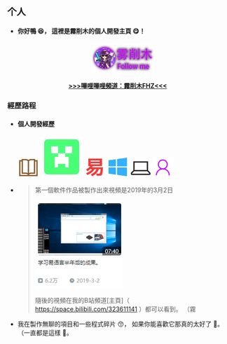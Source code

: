 ## 个人

* #### 你好鴨 😆， 這裡是霧削木的個人開發主頁 😋！

  <p style="text-align: center"> <a href="https://github.com/WuXiaoMuer"><img src="img\me.png"></a> </p>

  >

<center>
    <h4><a href="https://space.bilibili.com/323611141"> >>>嗶哩嗶哩頻道：霧削木FHZ<<< </a></h4>
</center>


### 經歷路程

* #### 個人開發經歷

  ![book](img/book.png) ![MC](img/mc_cr.svg)  ![epl](img/e.png) ![Window](img/window.png) ![pc](img/pc.png) ![people](img/people.png)

  

* >第一個軟件作品被製作出來視頻是2019年的3月2日
  >
  >![Hems X 虚拟桌面模拟程序](img/img1.png)
  >
  >隨後的視頻在我的B站頻道[主頁]（ https://space.bilibili.com/323611141 ）都可以看到。
  >（霧
  
* 我在製作無聊的項目和一些程式碎片 😙， 如果你能喜歡它那真的太好了 🤣。 （一直都是這樣 🤗。